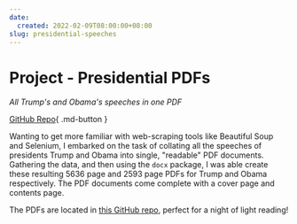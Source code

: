 ```yaml
---
date:
  created: 2022-02-09T08:00:00+08:00
slug: presidential-speeches
---
```


# Project - Presidential PDFs

_All Trump's and Obama's speeches in one PDF_

[GitHub Repo](https://github.com/VeckoTheGecko/presidential-speeches){ .md-button }

Wanting to get more familiar with web-scraping tools like Beautiful Soup and Selenium, I embarked on the task of collating all the speeches of presidents Trump and Obama into single, "readable" PDF documents. Gathering the data, and then using the `docx` package, I was able create these resulting 5636 page and 2593 page PDFs for Trump and Obama respectively. The PDF documents come complete with a cover page and contents page.

The PDFs are located in [this GitHub repo](https://github.com/VeckoTheGecko/presidential-speeches), perfect for a night of light reading!
